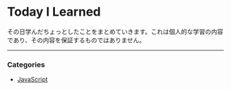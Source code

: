 # Today I Learned

その日学んだちょっとしたことをまとめていきます。これは個人的な学習の内容であり、その内容を保証するものではありません。

---

### Categories

+ [JavaScript](https://github.com/Tsuguya/til/tree/master/javascript)